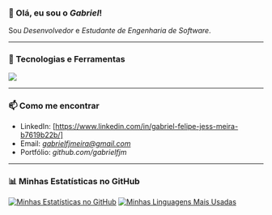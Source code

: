 ### 👋 Olá, eu sou o *Gabriel*!

Sou *Desenvolvedor* e *Estudante de Engenharia de Software*.

---

### 🚀 Tecnologias e Ferramentas

<p align="left">
  <a href="https://skillicons.dev">
    <img src="https://skillicons.dev/icons?i=java,spring,flutter,dart,mysql,git,docker" />
  </a>
</p>

---

### 📫 Como me encontrar

- LinkedIn: [https://www.linkedin.com/in/gabriel-felipe-jess-meira-b7619b22b/]
- Email: *gabrielfjmeira@gmail.com*
- Portfólio: *github.com/gabrielfjm*

---

### 📊 Minhas Estatísticas no GitHub

[![Minhas Estatísticas no GitHub](https://github-readme-stats.vercel.app/api?username=SEUUSERNAME&show_icons=true&theme=radical&hide_border=true&count_private=true)](https://github.com/anuraghazra/github-readme-stats)
[![Minhas Linguagens Mais Usadas](https://github-readme-stats.vercel.app/api/top-langs/?username=SEUUSERNAME&layout=compact&theme=radical&hide_border=true)](https://github.com/anuraghazra/github-readme-stats)
